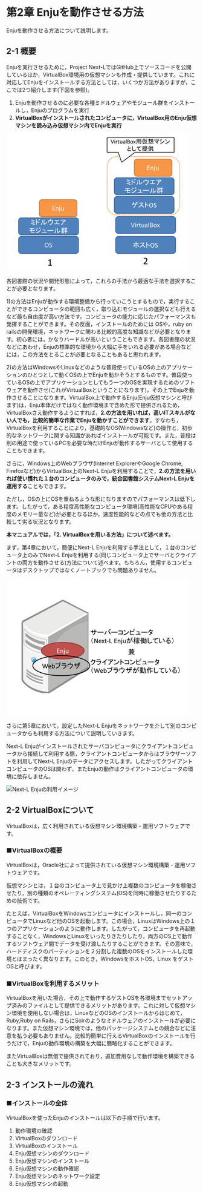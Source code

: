 第2章 Enjuを動作させる方法
========================

Enjuを動作させる方法について説明します。

2-1 概要
------------------------

Enjuを実行させるために，Project Next-LではGitHub上でソースコードを公開しているほか，VirtualBox環境用の仮想マシンも作成・提供しています。これに対応してEnjuをインストールする方法としては，いくつか方法がありますが，ここでは2つ紹介します(下図を参照)。

1. Enjuを動作させるのに必要な各種ミドルウェアやモジュール群をインストールし，Enjuのプログラムを実行
2. **VirtualBoxがインストールされたコンピュータに，VirtualBox用のEnju仮想マシンを読み込み仮想マシン内でEnjuを実行**

![Enjuを動作させる方法](assets/images/image_install_002.png)

各図書館の状況や開発形態によって，これらの手法から最適な手法を選択することが必要となります。

1)の方法はEnjuが動作する環境整備から行っていこうとするもので，実行することができるコンピュータの範囲も広く，取り込むモジュールの選択なども行えるなど最も自由度が高い方法です。コンピュータの能力に応じたパフォーマンスも発揮することができます。その反面，インストールのためには OSや，ruby on railsの開発環境，ネットワークに関わる比較的高度な知識などが必要となります。初心者には，かなりハードルが高いということもできます。各図書館の状況などにあわせ，Enjuの標準的な環境から大幅に手をいれる必要がある場合などには，この方法をとることが必要となることもあると思われます。

2)の方法はWindowsやLinuxなどのような普段使っているOSの上のアプリケーションのひとつとして動くOSの上でEnjuを動かそうとするものです。普段使っているOSの上でアプリケーションとしてもう一つのOSを実現するためのソフトウェアを動作させ(これがVirtualBoxということになります)，その上でEnjuを動作させることになります。VirtualBox上で動作するEnju(Enju仮想マシンと呼びます)は，Enju本体だけではなく動作環境まで含めた形で提供されるため，VirtualBoxさえ動作するようにすれば，**2.の方法を用いれば，高いITスキルがない人でも，比較的簡単な作業でEnjuを動かすことができます**。すなわち，VirtualBoxを利用することにより，基礎的なOS(Windowsなど)の操作と，初歩的なネットワークに関する知識があればインストールが可能です。また，普段は別の用途で使っているPCを必要な時だけEnjuが動作するサーバとして使用することもできます。

さらに，Windows上のWebブラウザ(Internet ExplorerやGoogle Chrome, Firefoxなど)からVirtualBox上のNext-L Enjuを利用することで，**2.の方法を用いれば使い慣れた１台のコンピュータのみで，統合図書館システムNext-L Enjuを運用する**こともできます。

ただし，OSの上にOSを重ねるような形になりますのでパフォーマンスは低下します。したがって，ある程度高性能なコンピュータ環境(高性能なCPUやある程度のメモリー量など)が必要となるほか，速度性能的などの点でも他の方法と比較して劣る状況となります。

**本マニュアルでは，「2. VirtualBoxを用いる方法」について述べます。**

まず，第4章において，簡便にNext-L Enjuを利用する手法として，１台のコンピュータ上のみでNext-L Enjuを利用する(同じコンピュータ上でサーバとクライアントの両方を動作させる)方法について述べます。もちろん，使用するコンピュータはデスクトップではなくノートブックでも問題ありません。 

![1台のコンピュータでEnjuを動作させる](assets/images/image_install_000.png)

さらに第5章において，設定したNext-L Enjuをネットワークを介して別のコンピュータからも利用する方法について説明していきます。

Next-L Enjuがインストールされたサーバコンピュータにクライアントコンピュータから接続して利用する際，クライアントコンピュータからはブラウザーソフトを利用してNext-L Enjuのデータにアクセスします。したがってクライアントコンピュータのOSは問わず，またEnjuの動作はクライアントコンピュータの環境に依存しません。

![Next-L Enjuの利用イメージ](assets/images/image_install_001.png)

2-2 VirtualBoxについて
------------------

VirtualBoxは，広く利用されている仮想マシン環境構築・運用ソフトウェアです。

### ■VirtualBoxの概要

VirtualBoxは，Oracle社によって提供されている仮想マシン環境構築・運用ソフトウェアです。

仮想マシンとは，１台のコンピュータ上で見かけ上複数のコンピュータを稼働させたり，別の種類のオペレーティングシステム(OS)を同時に稼働させたりするための技術です。

たとえば，VirtualBoxをWindowsコンピュータにインストールし，同一のコンピュータでLinuxなど他のOSを起動します。この場合，LinuxはWindows上の１つのアプリケーションのように動作します。したがって，コンピュータを再起動することなく，WindowsとLinuxをいったりきたりしたり，両方のOS上で動作するソフトウェア間でデータを受け渡したりすることができます。その意味で，ハードディスクのパーティションを２分割した複数のOSをインストールした環境とはまったく異なります。このとき，WindowsをホストOS，Linux をゲストOSと呼びます。

### ■VirtualBoxを利用するメリット

VirtualBoxを用いた場合，その上で動作するゲストOSを各環境までセットアップ済みのファイルとして提供できるメリットがあります。これに対して仮想マシン環境を使用しない場合は，LinuxなどのOSのインストールからはじめて，Ruby,Ruby on Rails，さらにSolrのようなミドルウェアのインストールが必要になります。また仮想マシン環境では，他のパッケージシステムとの競合などに注意を払う必要もありません。比較的簡単に行えるVirtualBoxのインストールを行うだけで，Enjuの動作環境の構築を大幅に簡略化することができます。

またVirtualBoxは無償で提供されており，追加費用なしで動作環境を構築できることも大きなメリットです。

2-3 インストールの流れ
----------------------

### ■インストールの全体

VirtualBoxを使ったEnjuのインストールは以下の手順で行います。

1. 動作環境の確認
2. VirtualBoxのダウンロード
3. VirtualBoxのインストール
4. Enju仮想マシンのダウンロード
5. Enju仮想マシンのインストール
6. Enju仮想マシンの動作確認
7. Enju仮想マシンのネットワーク設定
8. Enju仮想マシンの起動
